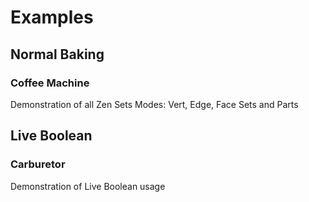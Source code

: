 # Examples

## Normal Baking

### Coffee Machine
Demonstration of all Zen Sets Modes:
Vert, Edge, Face Sets and Parts

[//]: # (https://github.com/zen-masters/Zen-BBQ/raw/main/examples/ZenBBQ_CoffeeMachine.zip)

## Live Boolean

### Carburetor
Demonstration of Live Boolean usage

[//]: # (https://github.com/zen-masters/Zen-BBQ/raw/main/examples/ZenBBQ_Carburetor.zip)
